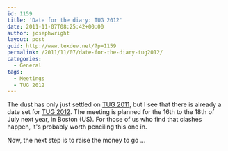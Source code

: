 ```yaml
---
id: 1159
title: 'Date for the diary: TUG 2012'
date: 2011-11-07T08:25:42+00:00
author: josephwright
layout: post
guid: http://www.texdev.net/?p=1159
permalink: /2011/11/07/date-for-the-diary-tug2012/
categories:
  - General
tags:
  - Meetings
  - TUG 2012
---
```

The dust has only just settled on [TUG 2011](https://tug.org/2011), but I see that there is already a date set for [TUG 2012](https://tug.org/2012). The meeting is planned for the 16th to the 18th of July next year, in Boston (US). For those of us who find that clashes happen, it's probably worth penciling this one in.

Now, the next step is to raise the money to go …
